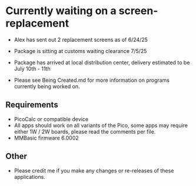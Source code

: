 # Currently waiting on a screen-replacement
- Alex has sent out 2 replacement screens as of 6/24/25
- Package is sitting at customs waiting clearance 7/5/25
- Package has arrived at local distribution center, delivery estimated to be July 10th - 11th

- Please see Being Created.md for more information on programs currently being worked on.

## Requirements
- PicoCalc or compatible device
- All apps should work on all variants of the Pico, some apps may require either 1W / 2W boards, please read the comments per file.
- MMBasic firmware 6.0002

## Other
- Please credit me if you make any changes or re-releases of these applications. 
